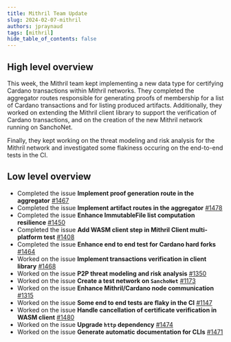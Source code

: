 ```yaml
---
title: Mithril Team Update
slug: 2024-02-07-mithril
authors: jpraynaud
tags: [mithril]
hide_table_of_contents: false
---
```


## High level overview

This week, the Mithril team kept implementing a new data type for certifying Cardano transactions within Mithril networks. They completed the aggregator routes responsible for generating proofs of membership for a list of Cardano transactions and for listing produced artifacts. Additionally, they worked on extending the Mithril client library to support the verification of Cardano transactions, and on the creation of the new Mithril network running on SanchoNet.

Finally, they kept working on the threat modeling and risk analysis for the Mithril network and investigated some flakiness occuring on the end-to-end tests in the CI.

## Low level overview
- Completed the issue **Implement proof generation route in the aggregator** [#1467](https://github.com/input-output-hk/mithril/issues/1467)
- Completed the issue **Implement artifact routes in the aggregator** [#1478](https://github.com/input-output-hk/mithril/issues/1478)
- Completed the issue **Enhance ImmutableFile list computation resilience** [#1450](https://github.com/input-output-hk/mithril/issues/1450)
- Completed the issue **Add WASM client step in Mithril Client multi-platform test** [#1408](https://github.com/input-output-hk/mithril/issues/1408)
- Completed the issue **Enhance end to end test for Cardano hard forks** [#1464](https://github.com/input-output-hk/mithril/issues/1464)
- Worked on the issue **Implement transactions verification in client library** [#1468](https://github.com/input-output-hk/mithril/issues/1468)
- Worked on the issue **P2P threat modeling and risk analysis** [#1350](https://github.com/input-output-hk/mithril/issues/1350)
- Worked on the issue **Create a test network on `SanchoNet`** [#1173](https://github.com/input-output-hk/mithril/issues/1173)
- Worked on the issue **Enhance Mithril/Cardano node communication** [#1315](https://github.com/input-output-hk/mithril/issues/1315)
- Worked on the issue **Some end to end tests are flaky in the CI** [#1147](https://github.com/input-output-hk/mithril/issues/1147)
- Worked on the issue **Handle cancellation of certificate verification in WASM client** [#1480](https://github.com/input-output-hk/mithril/issues/1480)
- Worked on the issue **Upgrade `http` dependency** [#1474](https://github.com/input-output-hk/mithril/issues/1474)
- Worked on the issue **Generate automatic documentation for CLIs** [#1471](https://github.com/input-output-hk/mithril/issues/1471)


